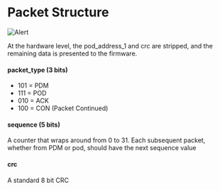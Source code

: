 # Packet Structure
![Alert](https://rawgit.com/openaps/omnidocs/master/packets/packet.svg)

At the hardware level, the pod_address_1 and crc are stripped, and the remaining data is presented to the firmware.

#### packet_type (3 bits)

 * 101 = PDM
 * 111 = POD
 * 010 = ACK
 * 100 = CON (Packet Continued)

#### sequence (5 bits)

A counter that wraps around from 0 to 31.  Each subsequent packet, whether from PDM or pod, should have the next sequence value

#### crc

A standard 8 bit CRC

